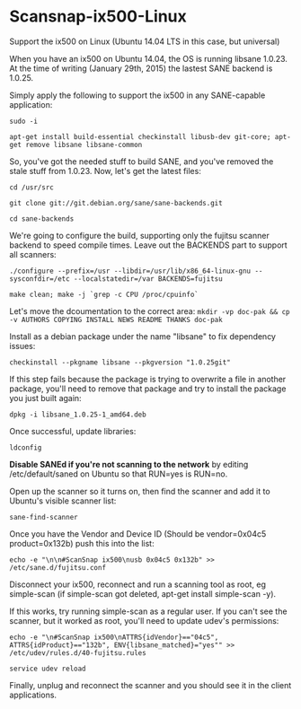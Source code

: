 # Scansnap-ix500-Linux
Support the ix500 on Linux (Ubuntu 14.04 LTS in this case, but universal)

When you have an ix500 on Ubuntu 14.04, the OS is running libsane 1.0.23. At the time of writing (January 29th, 2015) the lastest SANE backend is 1.0.25.

Simply apply the following to support the ix500 in any SANE-capable application:

``` sudo -i ```

``` apt-get install build-essential checkinstall libusb-dev git-core; apt-get remove libsane libsane-common ```

So, you've got the needed stuff to build SANE, and you've removed the stale stuff from 1.0.23. Now, let's get the latest files:

``` cd /usr/src ```

```git clone git://git.debian.org/sane/sane-backends.git ```

```cd sane-backends ```

We're going to configure the build, supporting only the fujitsu scanner backend to speed compile times. Leave out the BACKENDS part to support all scanners:

```./configure --prefix=/usr --libdir=/usr/lib/x86_64-linux-gnu --sysconfdir=/etc --localstatedir=/var BACKENDS=fujitsu ```

```make clean; make -j `grep -c CPU /proc/cpuinfo` ```

Let's move the dcoumentation to the correct area:
```mkdir -vp doc-pak && cp -v AUTHORS COPYING INSTALL NEWS README THANKS doc-pak ```

Install as a debian package under the name "libsane" to fix dependency issues:

```checkinstall --pkgname libsane --pkgversion "1.0.25git" ```

If this step fails because the package is trying to overwrite a file in another package, you'll need to remove that package and try to install the package you just built again:

```dpkg -i libsane_1.0.25-1_amd64.deb ```

Once successful, update libraries:

```ldconfig```

<b>Disable SANEd if you're not scanning to the network</b> by editing /etc/default/saned on Ubuntu so that RUN=yes is RUN=no.

Open up the scanner so it turns on, then find the scanner and add it to Ubuntu's visible scanner list:

```sane-find-scanner```

Once you have the Vendor and Device ID (Should be vendor=0x04c5 product=0x132b) push this into the list:

```echo -e "\n\n#ScanSnap ix500\nusb 0x04c5 0x132b" >> /etc/sane.d/fujitsu.conf```

Disconnect your ix500, reconnect and run a scanning tool as root, eg simple-scan (if simple-scan got deleted, apt-get install simple-scan -y).

If this works, try running simple-scan as a regular user. If you can't see the scanner, but it worked as root, you'll need to update udev's permissions:

```echo -e "\n#ScanSnap ix500\nATTRS{idVendor}=="04c5", ATTRS{idProduct}=="132b", ENV{libsane_matched}="yes"" >> /etc/udev/rules.d/40-fujitsu.rules```

```service udev reload```

Finally, unplug and reconnect the scanner and you should see it in the client applications.
